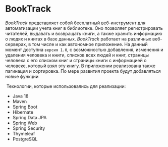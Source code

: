 <h1>BookTrack</h1>
<em>BookTrack</em> представляет собой бесплатный веб-инструмент для автоматизации учета книг в библиотеке. Оно позволяет регистрировать читателей, выдавать и возвращать книги, а также хранить информацию о людях и книгах в базе данных. 
<em>BookTrack</em> работает на различных веб-серверах, в том числе и как автономное приложение. На данный момент доступна  </span><code>версия 1.0</code><span>, с возможностью добавления, изменения и удаления человека и книги, списков всех людей и книг, страницы человека с его списком книг и страницы книги с информацией о человеке, который взял эту книгу. В приложении реализована также пагинация и сортировка. По мере развития проекта будут добавляться новые функции
  
<p>&nbsp;Технологии, которые использовались для реализации:</p>
<ul dir="auto">
<li>Java 18</li>
<li>Maven</li>
<li>Spring Boot</li>
<li>Hibernate</li>
<li>Spring Data JPA</li>
<li>Spring Web</li>
<li>Spring Security</li>
<li>Thymeleaf</li>
<li>PostgreSQL</li>
</ul>
